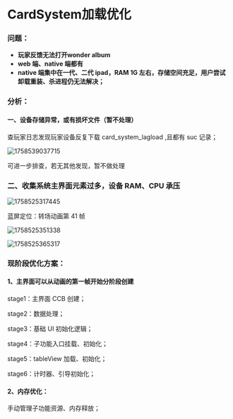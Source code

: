 # CardSystem加载优化

### 问题：

- **玩家反馈无法打开wonder album**
- **web 端、native 端都有**
- **native 端集中在一代、二代 ipad，RAM 1G 左右，存储空间充足，用户尝试卸载重装、杀进程仍无法解决；**

### 分析：

#### 一、设备存储异常，或有损坏文件（暂不处理）

查玩家日志发现玩家设备反复下载 card_system_lagload ,且都有 suc 记录；

![1758539037715](http://localhost:5173/WTC-Docs/assets/1758540493399_2068cbdc.png)

可进一步排查，若无其他发现，暂不做处理

### 二、收集系统主界面元素过多，设备 RAM、CPU 承压

![1758525317445](http://localhost:5173/WTC-Docs/assets/1758525842724_fae0fd4c.png)

蓝屏定位：转场动画第 41 帧

![1758525351338](http://localhost:5173/WTC-Docs/assets/1758525842727_bedaea92.png)

![1758525365317](http://localhost:5173/WTC-Docs/assets/1758525842729_2654246b.png)

### 现阶段优化方案：

#### 1、主界面可以从动画的第一帧开始分阶段创建

stage1：主界面 CCB 创建；

stage2：数据处理；

stage3：基础 UI 初始化逻辑；

stage4：子功能入口挂载、初始化；

stage5：tableView 加载、初始化；

stage6：计时器、引导初始化；

#### 2、内存优化：

手动管理子功能资源、内存释放；
